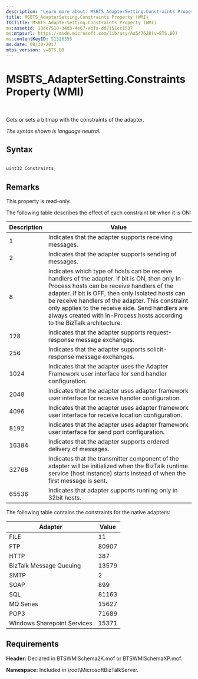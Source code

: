 ```yaml
---
description: "Learn more about: MSBTS_AdapterSetting.Constraints Property (WMI)"
title: MSBTS_AdapterSetting.Constraints Property (WMI)
TOCTitle: MSBTS_AdapterSetting.Constraints Property (WMI)
ms:assetid: 13dc7518-34d3-4e67-abfa-dd7151cc1537
ms:mtpsurl: https://msdn.microsoft.com/library/Aa547628(v=BTS.80)
ms:contentKeyID: 51526355
ms.date: 08/30/2017
mtps_version: v=BTS.80
---
```


# MSBTS\_AdapterSetting.Constraints Property (WMI)

 

Gets or sets a bitmap with the constraints of the adapter.

*The syntax shown is language neutral.*

## Syntax

```C#
  
uint32 Constraints;  
```

## Remarks

This property is read-only.

The following table describes the effect of each constraint bit when it is ON:

<table>
<thead>
<tr class="header">
<th>Description</th>
<th>Value</th>
</tr>
</thead>
<tbody>
<tr class="odd">
<td>1</td>
<td>Indicates that the adapter supports receiving messages.</td>
</tr>
<tr class="even">
<td>2</td>
<td>Indicates that the adapter supports sending of messages.</td>
</tr>
<tr class="odd">
<td>8</td>
<td>Indicates which type of hosts can be receive handlers of the adapter. If bit is ON, then only In-Process hosts can be receive handlers of the adapter. If bit is OFF, then only Isolated hosts can be receive handlers of the adapter. This constraint only applies to the receive side. Send handlers are always created with In-Process hosts according to the BizTalk architecture.</td>
</tr>
<tr class="even">
<td>128</td>
<td>Indicates that the adapter supports request-response message exchanges.</td>
</tr>
<tr class="odd">
<td>256</td>
<td>Indicates that the adapter supports solicit-response message exchanges.</td>
</tr>
<tr class="even">
<td>1024</td>
<td>Indicates that the adapter uses the Adapter Framework user interface for send handler configuration.</td>
</tr>
<tr class="odd">
<td>2048</td>
<td>Indicates that the adapter uses adapter framework user interface for receive handler configuration.</td>
</tr>
<tr class="even">
<td>4096</td>
<td>Indicates that the adapter uses adapter framework user interface for receive location configuration.</td>
</tr>
<tr class="odd">
<td>8192</td>
<td>Indicates that the adapter uses adapter framework user interface for send port configuration.</td>
</tr>
<tr class="even">
<td>16384</td>
<td>Indicates that the adapter supports ordered delivery of messages.</td>
</tr>
<tr class="odd">
<td>32768</td>
<td>Indicates that the transmitter component of the adapter will be initialized when the BizTalk runtime service (host instance) starts instead of when the first message is sent.</td>
</tr>
<tr class="even">
<td>65536</td>
<td>Indicates that adapter supports running only in 32bit hosts.</td>
</tr>
</tbody>
</table>


The following table contains the constraints for the native adapters:

<table>
<thead>
<tr class="header">
<th>Adapter</th>
<th>Value</th>
</tr>
</thead>
<tbody>
<tr class="odd">
<td>FILE</td>
<td>11</td>
</tr>
<tr class="even">
<td>FTP</td>
<td>80907</td>
</tr>
<tr class="odd">
<td>HTTP</td>
<td>387</td>
</tr>
<tr class="even">
<td>BizTalk Message Queuing</td>
<td>13579</td>
</tr>
<tr class="odd">
<td>SMTP</td>
<td>2</td>
</tr>
<tr class="even">
<td>SOAP</td>
<td>899</td>
</tr>
<tr class="odd">
<td>SQL</td>
<td>81163</td>
</tr>
<tr class="even">
<td>MQ Series</td>
<td>15627</td>
</tr>
<tr class="odd">
<td>POP3</td>
<td>71689</td>
</tr>
<tr class="even">
<td>Windows Sharepoint Services</td>
<td>15371</td>
</tr>
</tbody>
</table>


## Requirements

**Header:** Declared in BTSWMISchema2K.mof or BTSWMISchemaXP.mof.

**Namespace:** Included in \\root\\MicrosoftBizTalkServer.

